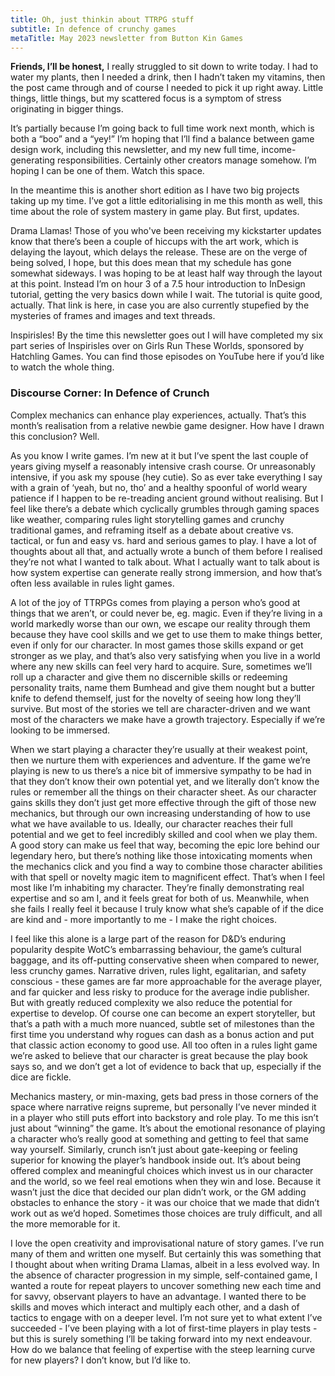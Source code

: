 ```yaml
---
title: Oh, just thinkin about TTRPG stuff
subtitle: In defence of crunchy games
metaTitle: May 2023 newsletter from Button Kin Games
---
```


<p>
    <b>Friends, I’ll be honest,</b> I really struggled to sit down to write today. I had to water my plants, then I needed a drink, then I hadn’t taken my vitamins, then the post came through and of course I needed to pick it up right away. Little things, little things, but my scattered focus is a symptom of stress originating in bigger things.
</p><p>
    It’s partially because I’m going back to full time work next month, which is both a “boo” and a “yey!” I’m hoping that I’ll find a balance between game design work, including this newsletter, and my new full time, income-generating responsibilities. Certainly other creators manage somehow. I’m hoping I can be one of them. Watch this space.
</p><p>
    In the meantime this is another short edition as I have two big projects taking up my time. I’ve got a little editorialising in me this month as well, this time about the role of system mastery in game play. But first, updates.
</p><p>
    Drama Llamas! Those of you who've been receiving my kickstarter updates know that there’s been a couple of hiccups with the art work, which is delaying the layout, which delays the release. These are on the verge of being solved, I hope, but this does mean that my schedule has gone somewhat sideways. I was hoping to be at least half way through the layout at this point. Instead I’m on hour 3 of a 7.5 hour introduction to InDesign tutorial, getting the very basics down while I wait. The tutorial is quite good, actually. That link is here, in case you are also currently stupefied by the mysteries of frames and images and text threads.
</p><p>
    Inspirisles! By the time this newsletter goes out I will have completed my six part series of Inspirisles over on Girls Run These Worlds, sponsored by Hatchling Games. You can find those episodes on YouTube here if you’d like to watch the whole thing.
</p>
<h3>Discourse Corner: In Defence of Crunch</h3>
<p>
    Complex mechanics can enhance play experiences, actually. That’s this month’s realisation from a relative newbie game designer. How have I drawn this conclusion? Well.
</p><p>
    As you know I write games. I’m new at it but I’ve spent the last couple of years giving myself a reasonably intensive crash course. Or unreasonably intensive, if you ask my spouse (hey cutie). So as ever take everything I say with a grain of ‘yeah, but no, tho’ and a healthy spoonful of world weary patience if I happen to be re-treading ancient ground without realising. But I feel like there’s a debate which cyclically grumbles through gaming spaces like weather, comparing rules light storytelling games and crunchy traditional games, and reframing itself as a debate about creative vs. tactical, or fun and easy vs. hard and serious games to play. I have a lot of thoughts about all that, and actually wrote a bunch of them before I realised they’re not what I wanted to talk about. What I actually want to talk about is how system expertise can generate really strong immersion, and how that’s often less available in rules light games.
</p><p>
    A lot of the joy of TTRPGs comes from playing a person who’s good at things that we aren’t, or could never be, eg. magic. Even if they’re living in a world markedly worse than our own, we escape our reality through them because they have cool skills and we get to use them to make things better, even if only for our character. In most games those skills expand or get stronger as we play, and that’s also very satisfying when you live in a world where any new skills can feel very hard to acquire. Sure, sometimes we’ll roll up a character and give them no discernible skills or redeeming personality traits, name them Bumhead and give them nought but a butter knife to defend themself, just for the novelty of seeing how long they’ll survive. But most of the stories we tell are character-driven and we want most of the characters we make have a growth trajectory. Especially if we’re looking to be immersed.
</p><p>
    When we start playing a character they’re usually at their weakest point, then we nurture them with experiences and adventure. If the game we’re playing is new to us there’s a nice bit of immersive sympathy to be had in that they don’t know their own potential yet, and we literally don’t know the rules or remember all the things on their character sheet. As our character gains skills they don’t just get more effective through the gift of those new mechanics, but through our own increasing understanding of how to use what we have available to us. Ideally, our character reaches their full potential and we get to feel incredibly skilled and cool when we play them. A good story can make us feel that way, becoming the epic lore behind our legendary hero, but there’s nothing like those intoxicating moments when the mechanics click and you find a way to combine those character abilities with that spell or novelty magic item to magnificent effect. That’s when I feel most like I’m inhabiting my character. They’re finally demonstrating real expertise and so am I, and it feels great for both of us. Meanwhile, when she fails I really feel it because I truly know what she’s capable of if the dice are kind and - more importantly to me - I make the right choices.
</p><p>
    I feel like this alone is a large part of the reason for D&D’s enduring popularity despite WotC’s embarrassing behaviour, the game’s cultural baggage, and its off-putting conservative sheen when compared to newer, less crunchy games. Narrative driven, rules light, egalitarian, and safety conscious - these games are far more approachable for the average player, and far quicker and less risky to produce for the average indie publisher. But with greatly reduced complexity we also reduce the potential for expertise to develop. Of course one can become an expert storyteller, but that’s a path with a much more nuanced, subtle set of milestones than the first time you understand why rogues can dash as a bonus action and put that classic action economy to good use. All too often in a rules light game we’re asked to believe that our character is great because the play book says so, and we don’t get a lot of evidence to back that up, especially if the dice are fickle.
</p><p>
    Mechanics mastery, or min-maxing, gets bad press in those corners of the space where narrative reigns supreme, but personally I’ve never minded it in a player who still puts effort into backstory and role play. To me this isn’t just about “winning” the game. It’s about the emotional resonance of playing a character who’s really good at something and getting to feel that same way yourself. Similarly, crunch isn’t just about gate-keeping or feeling superior for knowing the player’s handbook inside out. It’s about being offered complex and meaningful choices which invest us in our character and the world, so we feel real emotions when they win and lose. Because it wasn’t just the dice that decided our plan didn’t work, or the GM adding obstacles to enhance the story - it was our choice that we made that didn’t work out as we’d hoped. Sometimes those choices are truly difficult, and all the more memorable for it.
</p><p>
    I love the open creativity and improvisational nature of story games. I’ve run many of them and written one myself. But certainly this was something that I thought about when writing Drama Llamas, albeit in a less evolved way. In the absence of character progression in my simple, self-contained game, I wanted a route for repeat players to uncover something new each time and for savvy, observant players to have an advantage. I wanted there to be skills and moves which interact and multiply each other, and a dash of tactics to engage with on a deeper level. I’m not sure yet to what extent I’ve succeeded - I’ve been playing with a lot of first-time players in play tests - but this is surely something I’ll be taking forward into my next endeavour. How do we balance that feeling of expertise with the steep learning curve for new players? I don’t know, but I’d like to.
</p>
